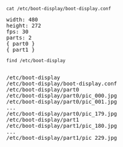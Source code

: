 



~~~
cat /etc/boot-display/boot-display.conf
~~~
<pre>
width: 480
height: 272
fps: 30
parts: 2
{ part0 }
{ part1 }
</pre>

~~~
find /etc/boot-display
~~~
<pre>

/etc/boot-display
/etc/boot-display/boot-display.conf
/etc/boot-display/part0
/etc/boot-display/part0/pic_000.jpg
/etc/boot-display/part0/pic_001.jpg
...
/etc/boot-display/part0/pic_179.jpg
/etc/boot-display/part1
/etc/boot-display/part1/pic_180.jpg
...
/etc/boot-display/part1/pic_229.jpg
</pre>



